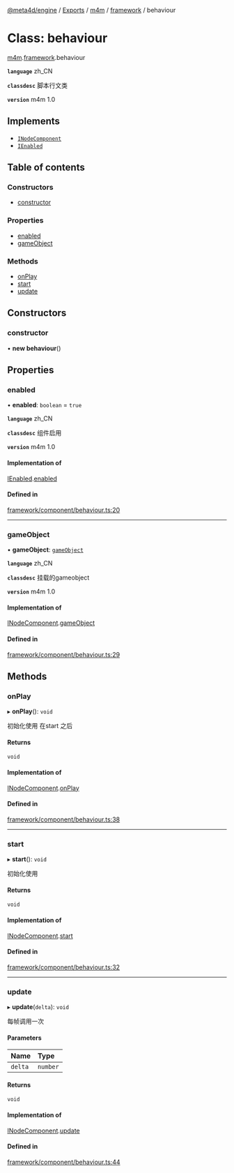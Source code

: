 [@meta4d/engine](../README.md) / [Exports](../modules.md) / [m4m](../modules/m4m.md) / [framework](../modules/m4m.framework.md) / behaviour

# Class: behaviour

[m4m](../modules/m4m.md).[framework](../modules/m4m.framework.md).behaviour

**`language`** zh_CN

**`classdesc`**
脚本行文类

**`version`** m4m 1.0

## Implements

- [`INodeComponent`](../interfaces/m4m.framework.INodeComponent.md)
- [`IEnabled`](../interfaces/m4m.framework.IEnabled.md)

## Table of contents

### Constructors

- [constructor](m4m.framework.behaviour.md#constructor)

### Properties

- [enabled](m4m.framework.behaviour.md#enabled)
- [gameObject](m4m.framework.behaviour.md#gameobject)

### Methods

- [onPlay](m4m.framework.behaviour.md#onplay)
- [start](m4m.framework.behaviour.md#start)
- [update](m4m.framework.behaviour.md#update)

## Constructors

### constructor

• **new behaviour**()

## Properties

### enabled

• **enabled**: `boolean` = `true`

**`language`** zh_CN

**`classdesc`**
组件启用

**`version`** m4m 1.0

#### Implementation of

[IEnabled](../interfaces/m4m.framework.IEnabled.md).[enabled](../interfaces/m4m.framework.IEnabled.md#enabled)

#### Defined in

[framework/component/behaviour.ts:20](https://github.com/meta4d-me/meta4d-engine/blob/cf6bfe6/src/framework/component/behaviour.ts#L20)

___

### gameObject

• **gameObject**: [`gameObject`](m4m.framework.gameObject.md)

**`language`** zh_CN

**`classdesc`**
挂载的gameobject

**`version`** m4m 1.0

#### Implementation of

[INodeComponent](../interfaces/m4m.framework.INodeComponent.md).[gameObject](../interfaces/m4m.framework.INodeComponent.md#gameobject)

#### Defined in

[framework/component/behaviour.ts:29](https://github.com/meta4d-me/meta4d-engine/blob/cf6bfe6/src/framework/component/behaviour.ts#L29)

## Methods

### onPlay

▸ **onPlay**(): `void`

初始化使用 在start 之后

#### Returns

`void`

#### Implementation of

[INodeComponent](../interfaces/m4m.framework.INodeComponent.md).[onPlay](../interfaces/m4m.framework.INodeComponent.md#onplay)

#### Defined in

[framework/component/behaviour.ts:38](https://github.com/meta4d-me/meta4d-engine/blob/cf6bfe6/src/framework/component/behaviour.ts#L38)

___

### start

▸ **start**(): `void`

初始化使用

#### Returns

`void`

#### Implementation of

[INodeComponent](../interfaces/m4m.framework.INodeComponent.md).[start](../interfaces/m4m.framework.INodeComponent.md#start)

#### Defined in

[framework/component/behaviour.ts:32](https://github.com/meta4d-me/meta4d-engine/blob/cf6bfe6/src/framework/component/behaviour.ts#L32)

___

### update

▸ **update**(`delta`): `void`

每帧调用一次

#### Parameters

| Name | Type |
| :------ | :------ |
| `delta` | `number` |

#### Returns

`void`

#### Implementation of

[INodeComponent](../interfaces/m4m.framework.INodeComponent.md).[update](../interfaces/m4m.framework.INodeComponent.md#update)

#### Defined in

[framework/component/behaviour.ts:44](https://github.com/meta4d-me/meta4d-engine/blob/cf6bfe6/src/framework/component/behaviour.ts#L44)
